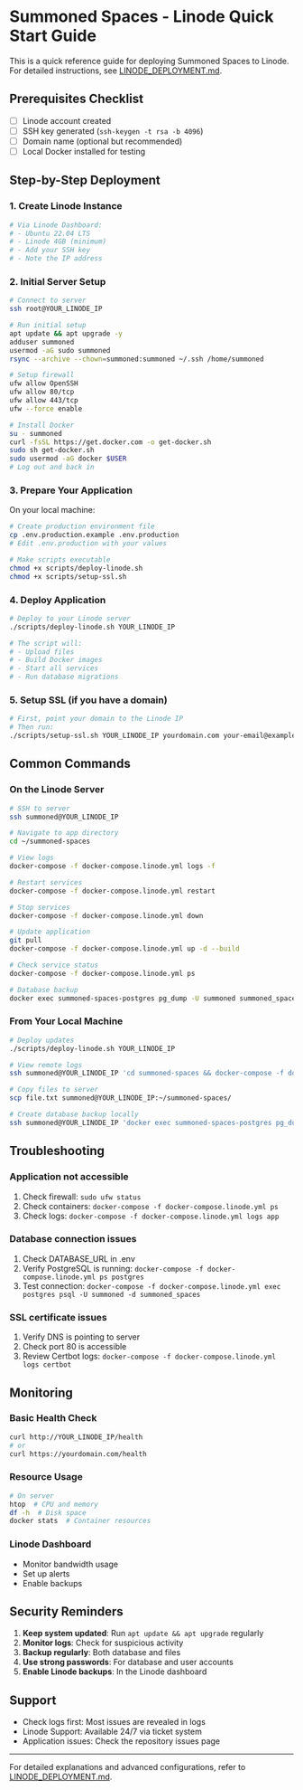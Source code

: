 # Summoned Spaces - Linode Quick Start Guide

This is a quick reference guide for deploying Summoned Spaces to Linode. For detailed instructions, see [LINODE_DEPLOYMENT.md](./LINODE_DEPLOYMENT.md).

## Prerequisites Checklist

- [ ] Linode account created
- [ ] SSH key generated (`ssh-keygen -t rsa -b 4096`)
- [ ] Domain name (optional but recommended)
- [ ] Local Docker installed for testing

## Step-by-Step Deployment

### 1. Create Linode Instance

```bash
# Via Linode Dashboard:
# - Ubuntu 22.04 LTS
# - Linode 4GB (minimum)
# - Add your SSH key
# - Note the IP address
```

### 2. Initial Server Setup

```bash
# Connect to server
ssh root@YOUR_LINODE_IP

# Run initial setup
apt update && apt upgrade -y
adduser summoned
usermod -aG sudo summoned
rsync --archive --chown=summoned:summoned ~/.ssh /home/summoned

# Setup firewall
ufw allow OpenSSH
ufw allow 80/tcp
ufw allow 443/tcp
ufw --force enable

# Install Docker
su - summoned
curl -fsSL https://get.docker.com -o get-docker.sh
sudo sh get-docker.sh
sudo usermod -aG docker $USER
# Log out and back in
```

### 3. Prepare Your Application

On your local machine:

```bash
# Create production environment file
cp .env.production.example .env.production
# Edit .env.production with your values

# Make scripts executable
chmod +x scripts/deploy-linode.sh
chmod +x scripts/setup-ssl.sh
```

### 4. Deploy Application

```bash
# Deploy to your Linode server
./scripts/deploy-linode.sh YOUR_LINODE_IP

# The script will:
# - Upload files
# - Build Docker images
# - Start all services
# - Run database migrations
```

### 5. Setup SSL (if you have a domain)

```bash
# First, point your domain to the Linode IP
# Then run:
./scripts/setup-ssl.sh YOUR_LINODE_IP yourdomain.com your-email@example.com
```

## Common Commands

### On the Linode Server

```bash
# SSH to server
ssh summoned@YOUR_LINODE_IP

# Navigate to app directory
cd ~/summoned-spaces

# View logs
docker-compose -f docker-compose.linode.yml logs -f

# Restart services
docker-compose -f docker-compose.linode.yml restart

# Stop services
docker-compose -f docker-compose.linode.yml down

# Update application
git pull
docker-compose -f docker-compose.linode.yml up -d --build

# Check service status
docker-compose -f docker-compose.linode.yml ps

# Database backup
docker exec summoned-spaces-postgres pg_dump -U summoned summoned_spaces > backup.sql
```

### From Your Local Machine

```bash
# Deploy updates
./scripts/deploy-linode.sh YOUR_LINODE_IP

# View remote logs
ssh summoned@YOUR_LINODE_IP 'cd summoned-spaces && docker-compose -f docker-compose.linode.yml logs -f'

# Copy files to server
scp file.txt summoned@YOUR_LINODE_IP:~/summoned-spaces/

# Create database backup locally
ssh summoned@YOUR_LINODE_IP 'docker exec summoned-spaces-postgres pg_dump -U summoned summoned_spaces' > local-backup.sql
```

## Troubleshooting

### Application not accessible

1. Check firewall: `sudo ufw status`
2. Check containers: `docker-compose -f docker-compose.linode.yml ps`
3. Check logs: `docker-compose -f docker-compose.linode.yml logs app`

### Database connection issues

1. Check DATABASE_URL in .env
2. Verify PostgreSQL is running: `docker-compose -f docker-compose.linode.yml ps postgres`
3. Test connection: `docker-compose -f docker-compose.linode.yml exec postgres psql -U summoned -d summoned_spaces`

### SSL certificate issues

1. Verify DNS is pointing to server
2. Check port 80 is accessible
3. Review Certbot logs: `docker-compose -f docker-compose.linode.yml logs certbot`

## Monitoring

### Basic Health Check
```bash
curl http://YOUR_LINODE_IP/health
# or
curl https://yourdomain.com/health
```

### Resource Usage
```bash
# On server
htop  # CPU and memory
df -h  # Disk space
docker stats  # Container resources
```

### Linode Dashboard
- Monitor bandwidth usage
- Set up alerts
- Enable backups

## Security Reminders

1. **Keep system updated**: Run `apt update && apt upgrade` regularly
2. **Monitor logs**: Check for suspicious activity
3. **Backup regularly**: Both database and files
4. **Use strong passwords**: For database and user accounts
5. **Enable Linode backups**: In the Linode dashboard

## Support

- Check logs first: Most issues are revealed in logs
- Linode Support: Available 24/7 via ticket system
- Application issues: Check the repository issues page

---

For detailed explanations and advanced configurations, refer to [LINODE_DEPLOYMENT.md](./LINODE_DEPLOYMENT.md).